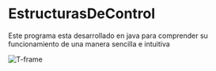 # EstructurasDeControl
Este programa esta desarrollado en java para comprender su funcionamiento de una manera sencilla e intuitiva

  ![T-frame](https://user-images.githubusercontent.com/92198848/192110082-1ae5c1d8-e6fa-4a8e-9a4f-a199ffd78d6f.png)
